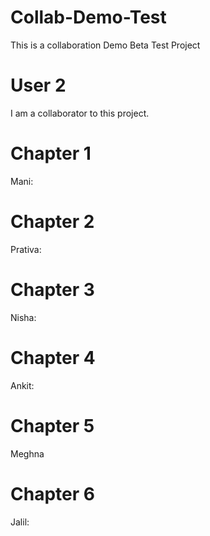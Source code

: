 # Collab-Demo-Test
This is a collaboration Demo Beta Test Project

# User 2
I am a collaborator to this project.

# Chapter 1
Mani: 

# Chapter 2
Prativa:

# Chapter 3
Nisha:

# Chapter 4
Ankit:

# Chapter 5
Meghna

# Chapter 6
Jalil:







